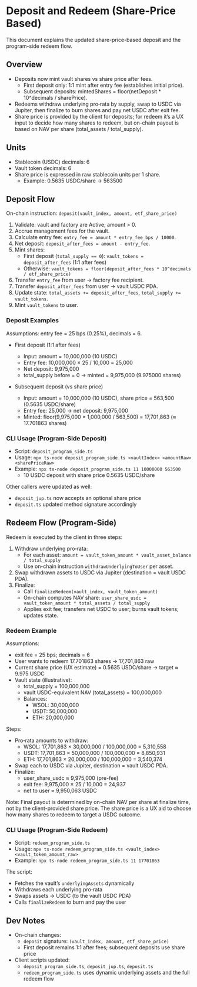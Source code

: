 # Deposit and Redeem (Share-Price Based)

This document explains the updated share-price-based deposit and the program-side redeem flow.

## Overview

- Deposits now mint vault shares vs share price after fees.
  - First deposit only: 1:1 mint after entry fee (establishes initial price).
  - Subsequent deposits: mintedShares = floor(netDeposit * 10^decimals / sharePrice).
- Redeems withdraw underlying pro‑rata by supply, swap to USDC via Jupiter, then finalize to burn shares and pay net USDC after exit fee.
- Share price is provided by the client for deposits; for redeem it’s a UX input to decide how many shares to redeem, but on-chain payout is based on NAV per share (total_assets / total_supply).

## Units

- Stablecoin (USDC) decimals: 6
- Vault token decimals: 6
- Share price is expressed in raw stablecoin units per 1 share.
  - Example: 0.5635 USDC/share → 563500

## Deposit Flow

On-chain instruction: `deposit(vault_index, amount, etf_share_price)`

1) Validate: vault and factory are Active; amount > 0.
2) Accrue management fees for the vault.
3) Calculate entry fee: `entry_fee = amount * entry_fee_bps / 10000`.
4) Net deposit: `deposit_after_fees = amount - entry_fee`.
5) Mint shares:
   - First deposit (`total_supply == 0`): `vault_tokens = deposit_after_fees` (1:1 after fees)
   - Otherwise: `vault_tokens = floor(deposit_after_fees * 10^decimals / etf_share_price)`
6) Transfer `entry_fee` from user → factory fee recipient.
7) Transfer `deposit_after_fees` from user → vault USDC PDA.
8) Update state: `total_assets += deposit_after_fees`, `total_supply += vault_tokens`.
9) Mint `vault_tokens` to user.

### Deposit Examples

Assumptions: entry fee = 25 bps (0.25%), decimals = 6.

- First deposit (1:1 after fees)
  - Input: amount = 10,000,000 (10 USDC)
  - Entry fee: 10,000,000 × 25 / 10,000 = 25,000
  - Net deposit: 9,975,000
  - total_supply before = 0 → minted = 9,975,000 (9.975000 shares)

- Subsequent deposit (vs share price)
  - Input: amount = 10,000,000 (10 USDC), share price = 563,500 (0.5635 USDC/share)
  - Entry fee: 25,000 → net deposit: 9,975,000
  - Minted: floor(9,975,000 × 1,000,000 / 563,500) = 17,701,863 (≈ 17.701863 shares)

### CLI Usage (Program-Side Deposit)

- Script: `deposit_program_side.ts`
- Usage: `npx ts-node deposit_program_side.ts <vaultIndex> <amountRaw> <sharePriceRaw>`
- Example: `npx ts-node deposit_program_side.ts 11 10000000 563500`
  - 10 USDC deposit with share price 0.5635 USDC/share

Other callers were updated as well:
- `deposit_jup.ts` now accepts an optional share price
- `deposit.ts` updated method signature accordingly

## Redeem Flow (Program-Side)

Redeem is executed by the client in three steps:

1) Withdraw underlying pro‑rata:
   - For each asset: `amount = vault_token_amount * vault_asset_balance / total_supply`
   - Use on-chain instruction `withdrawUnderlyingToUser` per asset.
2) Swap withdrawn assets to USDC via Jupiter (destination = vault USDC PDA).
3) Finalize:
   - Call `finalizeRedeem(vault_index, vault_token_amount)`
   - On-chain computes NAV share: `user_share_usdc = vault_token_amount * total_assets / total_supply`
   - Applies exit fee; transfers net USDC to user; burns vault tokens; updates state.

### Redeem Example

Assumptions:
- exit fee = 25 bps; decimals = 6
- User wants to redeem 17.701863 shares → 17,701,863 raw
- Current share price (UX estimate) = 0.5635 USDC/share → target ≈ 9.975 USDC
- Vault state (illustrative):
  - total_supply = 100,000,000
  - vault USDC-equivalent NAV (total_assets) = 100,000,000
  - Balances:
    - WSOL: 30,000,000
    - USDT: 50,000,000
    - ETH: 20,000,000

Steps:
- Pro‑rata amounts to withdraw:
  - WSOL: 17,701,863 × 30,000,000 / 100,000,000 = 5,310,558
  - USDT: 17,701,863 × 50,000,000 / 100,000,000 = 8,850,931
  - ETH: 17,701,863 × 20,000,000 / 100,000,000 = 3,540,374
- Swap each to USDC via Jupiter, destination = vault USDC PDA.
- Finalize:
  - user_share_usdc ≈ 9,975,000 (pre-fee)
  - exit fee: 9,975,000 × 25 / 10,000 = 24,937
  - net to user ≈ 9,950,063 USDC

Note: Final payout is determined by on-chain NAV per share at finalize time, not by the client-provided share price. The share price is a UX aid to choose how many shares to redeem to target a USDC outcome.

### CLI Usage (Program-Side Redeem)

- Script: `redeem_program_side.ts`
- Usage: `npx ts-node redeem_program_side.ts <vault_index> <vault_token_amount_raw>`
- Example: `npx ts-node redeem_program_side.ts 11 17701863`

The script:
- Fetches the vault’s `underlyingAssets` dynamically
- Withdraws each underlying pro‑rata
- Swaps assets → USDC (to the vault USDC PDA)
- Calls `finalizeRedeem` to burn and pay the user

## Dev Notes

- On-chain changes:
  - `deposit` signature: `(vault_index, amount, etf_share_price)`
  - First deposit remains 1:1 after fees; subsequent deposits use share price
- Client scripts updated:
  - `deposit_program_side.ts`, `deposit_jup.ts`, `deposit.ts`
  - `redeem_program_side.ts` uses dynamic underlying assets and the full redeem flow
